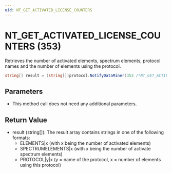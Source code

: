 ```yaml
---
uid: NT_GET_ACTIVATED_LICENSE_COUNTERS
---
```


# NT_GET_ACTIVATED_LICENSE_COUNTERS (353)

Retrieves the number of activated elements, spectrum elements, protocol names and the number of elements using the protocol.<!-- RN 5492 -->

```csharp
string[] result = (string[])protocol.NotifyDataMiner(353 /*NT_GET_ACTIVATED_LICENSE_COUNTERS*/, null, null);
```

## Parameters

- This method call does not need any additional parameters.

## Return Value

- result (string[]): The result array contains strings in one of the following formats:
  - ELEMENTS|x (with x being the number of activated elements)
  - SPECTRUMELEMENTS|x (with x being the number of activate spectrum elements)
  - PROTOCOL|y|x (y = name of the protocol, x = number of elements using this protocol)
